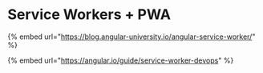 # Service Workers + PWA

{% embed url="https://blog.angular-university.io/angular-service-worker/" %}

{% embed url="https://angular.io/guide/service-worker-devops" %}



